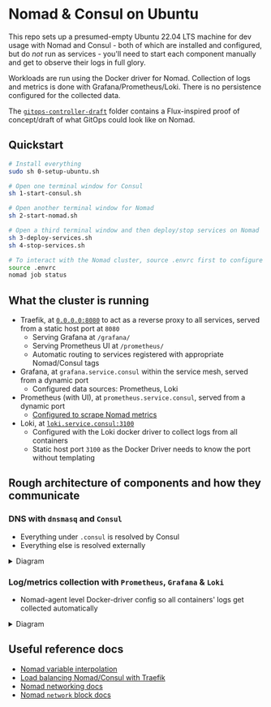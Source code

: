 # Nomad & Consul on Ubuntu

This repo sets up a presumed-empty Ubuntu 22.04 LTS machine for dev usage with Nomad and Consul - both of which are installed and configured, but do *not* run as services - you'll need to start each component manually and get to observe their logs in full glory.

Workloads are run using the Docker driver for Nomad. Collection of logs and metrics is done with Grafana/Prometheus/Loki. There is no persistence configured for the collected data.

The [`gitops-controller-draft`](./gitops-controller-draft/) folder contains a Flux-inspired proof of concept/draft of what GitOps could look like on Nomad.

## Quickstart

```bash
# Install everything
sudo sh 0-setup-ubuntu.sh

# Open one terminal window for Consul
sh 1-start-consul.sh

# Open another terminal window for Nomad
sh 2-start-nomad.sh

# Open a third terminal window and then deploy/stop services on Nomad
sh 3-deploy-services.sh
sh 4-stop-services.sh

# To interact with the Nomad cluster, source .envrc first to configure the host + TLS
source .envrc
nomad job status
```

## What the cluster is running

- Traefik, at [`0.0.0.0:8080`](http://localhost:8080) to act as a reverse proxy to all services, served from a static host port at `8080`
  - Serving Grafana at `/grafana/`
  - Serving Prometheus UI at `/prometheus/`
  - Automatic routing to services registered with appropriate Nomad/Consul tags
- Grafana, at `grafana.service.consul` within the service mesh, served from a dynamic port
  - Configured data sources: Prometheus, Loki
- Prometheus (with UI), at `prometheus.service.consul`, served from a dynamic port
  - [Configured to scrape Nomad metrics](https://developer.hashicorp.com/nomad/tutorials/manage-clusters/prometheus-metrics#enable-telemetry-on-nomad-servers-and-clients)
- Loki, at [`loki.service.consul:3100`](http://loki.service.consul:3100)
  - Configured with the Loki docker driver to collect logs from all containers
  - Static host port `3100` as the Docker Driver needs to know the port without templating

## Rough architecture of components and how they communicate

### DNS with `dnsmasq` and `Consul`

- Everything under `.consul` is resolved by Consul
- Everything else is resolved externally

<details>
<summary>Diagram</summary>
  
```mermaid
flowchart TD
cf["CloudFlare / other external DNS"]

subgraph host["Host VM (Ubuntu 22.04 LTS)"]

dnsmasq["dnsmasq"]
consul["Consul"]

subgraph docker["Docker engine"]
    subgraph containers["Containers"]
        c["Any container ran by Nomad\n(Network mode: host)"]
    end
end

%% Connections
c --> |DNS request to 127.0.0.1|dnsmasq
dnsmasq --> |Forward requests under .consul to 127.0.0.1:8600|consul
end
dnsmasq --> |Forward all other requests to external DNS| cf
```

</details>

### Log/metrics collection with `Prometheus`, `Grafana` & `Loki`

- Nomad-agent level Docker-driver config so all containers' logs get collected automatically

<details>
<summary>Diagram</summary>

```mermaid
flowchart TD
subgraph host["Host VM (Ubuntu 22.04 LTS)"]

nomad["Nomad"]

subgraph docker["Docker engine"]
    subgraph plugins["Docker plugins"]
        ldd["Loki log collector Docker Driver"]
    end

    subgraph containers["Containers"]
        graf["Grafana (UI)"]
        prom["Prometheus"]
        loki["Loki"]
    end
end

%% Connections
ldd --> |Pull logs from all containers| containers
ldd --> |Forward all logs to Loki|loki
graf --> |Access logs data|loki
graf --> |Access metrics data|prom
prom --> |Pull metrics from Nomad|nomad
end
```

</details>

## Useful reference docs

- [Nomad variable interpolation](https://developer.hashicorp.com/nomad/docs/runtime/interpolation#interpreted_env_vars)
- [Load balancing Nomad/Consul with Traefik](https://developer.hashicorp.com/nomad/tutorials/load-balancing/load-balancing-traefik)
- [Nomad networking docs](https://developer.hashicorp.com/nomad/docs/networking)
- [Nomad `network` block docs](https://developer.hashicorp.com/nomad/docs/job-specification/network#port-parameters)

